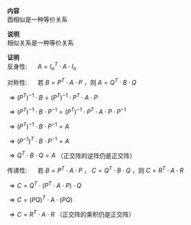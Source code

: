 **内容**  
酉相似是一种等价关系  
  
**说明**  
相似关系是一种等价关系  
  
**证明**  
反身性: $\quad$   $A=I_n^T\cdot A\cdot I_n$  
  
对称性: $\quad$  若 $B=P^T\cdot A\cdot P$ ，则 $A=Q^T\cdot B\cdot Q$  
  
 $\Rightarrow (P^T)^{-1}\cdot B = (P^T)^{-1}\cdot P^T\cdot A\cdot P$  
  
 $\Rightarrow (P^T)^{-1}\cdot B\cdot P^{-1} = (P^T)^{-1}\cdot P^T\cdot A\cdot P\cdot P^{-1}$  
  
 $\Rightarrow (P^T)^{-1}\cdot B\cdot P^{-1} = A$  
  
 $\Rightarrow (P^{-1})^T\cdot B\cdot P^{-1} = A$  
  
 $\Rightarrow Q^T\cdot B\cdot Q = A$ （正交阵的逆阵仍是正交阵）  
  
传递性: $\quad$  若 $B=P^T\cdot A\cdot P$ ， $C=Q^T\cdot B\cdot Q$ ，则 $C=R^T\cdot A\cdot R$  
  
 $\Rightarrow C=Q^T\cdot (P^T\cdot A\cdot P)\cdot Q$  
  
 $\Rightarrow C=(PQ)^T\cdot A\cdot(PQ)$  
  
 $\Rightarrow C=R^T\cdot A\cdot R$ （正交阵的乘积仍是正交阵）  
